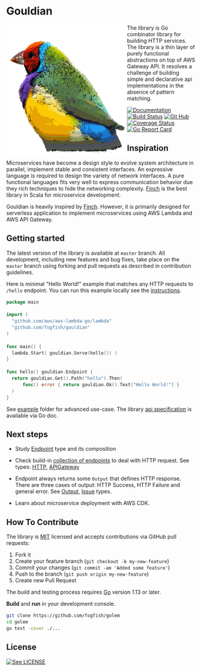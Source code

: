 # Gouldian

<img src="./doc/logo.svg" width="320" align="left"/>

The library is Go combinator library for building HTTP services.
The library is a thin layer of purely functional abstractions on top
of AWS Gateway API. It resolves a challenge of building simple and
declarative api implementations in the absence of pattern matching.

[![Documentation](https://godoc.org/github.com/fogfish/gouldian?status.svg)](http://godoc.org/github.com/fogfish/gouldian)
[![Build Status](https://secure.travis-ci.org/fogfish/gouldian.svg?branch=master)](http://travis-ci.org/fogfish/gouldian)
[![Git Hub](https://img.shields.io/github/last-commit/fogfish/gouldian.svg)](http://travis-ci.org/fogfish/gouldian)
[![Coverage Status](https://coveralls.io/repos/github/fogfish/gouldian/badge.svg?branch=master)](https://coveralls.io/github/fogfish/gouldian?branch=master)
[![Go Report Card](https://goreportcard.com/badge/github.com/fogfish/gouldian)](https://goreportcard.com/report/github.com/fogfish/gouldian)



## Inspiration

Microservices have become a design style to evolve system architecture in parallel, implement stable and consistent interfaces. An expressive language is required to design the variety of network interfaces. A pure functional languages fits very well to express communication behavior due they rich techniques to hide the networking complexity. [Finch](https://github.com/finagle/finch) is the best library in Scala for microservice development.

Gouldian is heavily inspired by [Finch](https://github.com/finagle/finch). However, it is primarily designed for serverless application to implement microservices using AWS Lambda and AWS API Gateway. 


## Getting started

The latest version of the library is available at `master` branch. All development, including new features and bug fixes, take place on the `master` branch using forking and pull requests as described in contribution guidelines.

Here is minimal "Hello World!" example that matches any HTTP requests
to `/hello` endpoint. You can run this example locally see the [instructions](example/hello-world). 

```go
package main

import (
  "github.com/aws/aws-lambda-go/lambda"
  "github.com/fogfish/gouldian"
)

func main() {
  lambda.Start( gouldian.Serve(hello()) )
}

func hello() gouldian.Endpoint {
  return gouldian.Get().Path("hello").Then(
      func() error { return gouldian.Ok().Text("Hello World!") }
  )
}
```

See [example](example) folder for advanced use-case. The library  [api specification](http://godoc.org/github.com/fogfish/gouldian) is available via Go doc.



## Next steps

* Study [Endpoint](endpoint.go) type and its composition

* Check build-in [collection of endpoints](request.go) to deal with HTTP request. See types: [HTTP](http://godoc.org/github.com/fogfish/gouldian/#HTTP), [APIGateway](http://godoc.org/github.com/fogfish/gouldian/#APIGateway)

* Endpoint always returns some `Output` that defines HTTP response. There are three cases of output: HTTP Success, HTTP Failure and general error. See [Output](http://godoc.org/github.com/fogfish/gouldian/#Output), [Issue](http://godoc.org/github.com/fogfish/gouldian/#Issue) types.

* Learn about microservice deployment with AWS CDK.


## How To Contribute

The library is [MIT](LICENSE) licensed and accepts contributions via GitHub pull requests:

1. Fork it
2. Create your feature branch (`git checkout -b my-new-feature`)
3. Commit your changes (`git commit -am 'Added some feature'`)
4. Push to the branch (`git push origin my-new-feature`)
5. Create new Pull Request


The build and testing process requires [Go](https://golang.org) version 1.13 or later.

**Build** and **run** in your development console.

```bash
git clone https://github.com/fogfish/golem
cd golem
go test -cover ./...
```

## License

[![See LICENSE](https://img.shields.io/github/license/fogfish/gouldian.svg?style=for-the-badge)](LICENSE)